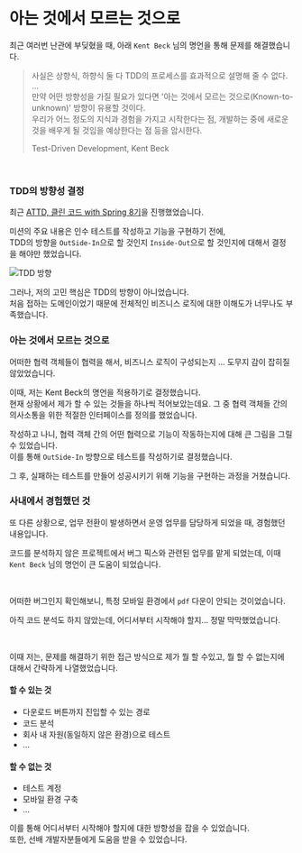 # 아는 것에서 모르는 것으로

최근 여러번 난관에 부딪혔을 때, 아래 `Kent Beck` 님의 명언을 통해 문제를 해결했습니다.

> 사실은 상향식, 하향식 둘 다 TDD의 프로세스를 효과적으로 설명해 줄 수 없다. ...   
> 만약 어떤 방향성을 가질 필요가 있다면 '아는 것에서 모르는 것으로(Known-to-unknown)' 방향이 유용할 것이다.  
> 우리가 어느 정도의 지식과 경험을 가지고 시작한다는 점, 개발하는 중에 새로운 것을 배우게 될 것임을 예상한다는 점 등을 암시한다.
>
> Test-Driven Development, Kent Beck  

<br>


### TDD의 방향성 결정

최근 [ATTD, 클린 코드 with Spring 8기](https://edu.nextstep.camp/c/R89PYi5H)을 진행했었습니다.

미션의 주요 내용은 인수 테스트를 작성하고 기능을 구현하기 전에,  
TDD의 방향을 `OutSide-In`으로 할 것인지 `Inside-Out`으로 할 것인지에 대해서 결정을 해야만 했었습니다.

![TDD 방향](https://github.com/hbkuk/blog/assets/109803585/7579fc70-d442-475d-a408-e88917a07a4d)

그러나, 저의 고민 핵심은 TDD의 방향이 아니었습니다.  
처음 접하는 도메인이었기 때문에 전체적인 비즈니스 로직에 대한 이해도가 너무나도 부족했습니다.

### 아는 것에서 모르는 것으로

어떠한 협력 객체들이 협력을 해서, 비즈니스 로직이 구성되는지 ... 도무지 감이 잡히질 않았었습니다.  

이때, 저는 Kent Beck의 명언을 적용하기로 결정했습니다.  
현재 상황에서 제가 할 수 있는 것들을 하나씩 적어보았는데요. 그 중 협력 객체들 간의 의사소통을 위한 적절한 인터페이스를 정의를 했었습니다.

작성하고 나니, 협력 객체 간의 어떤 협력으로 기능이 작동하는지에 대해 큰 그림을 그릴 수 있었습니다.  
이를 통해 `OutSide-In` 방향으로 테스트를 작성하기로 결정했습니다.

그 후, 실패하는 테스트를 만들어 성공시키기 위해 기능을 구현하는 과정을 거쳤습니다.  


### 사내에서 경험했던 것

또 다른 상황으로, 업무 전환이 발생하면서 운영 업무를 담당하게 되었을 때, 경험했던 내용입니다.  

코드를 분석하지 않은 프로젝트에서 버그 픽스와 관련된 업무를 맡게 되었는데, 이때 `Kent Beck` 님의 명언이 큰 도움이 되었습니다.

<br>

어떠한 버그인지 확인해보니, 특정 모바일 환경에서 `pdf` 다운이 안되는 것이었습니다.

아직 코드 분석도 하지 않았는데, 어디서부터 시작해야 할지... 정말 막막했었습니다.

<br>

이때 저는, 문제를 해결하기 위한 접근 방식으로 제가 뭘 할 수있고, 뭘 할 수 없는지에 대해서 간략하게 나열했었습니다.

#### 할 수 있는 것
- 다운로드 버튼까지 진입할 수 있는 경로
- 코드 분석
- 회사 내 자원(동일하지 않은 환경)으로 테스트
- ...

#### 할 수 없는 것
- 테스트 계정
- 모바일 환경 구축
- ...

이를 통해 어디서부터 시작해야 할지에 대한 방향성을 잡을 수 있었습니다.  
또한, 선배 개발자분들에게 도움을 받을 수 있었습니다.